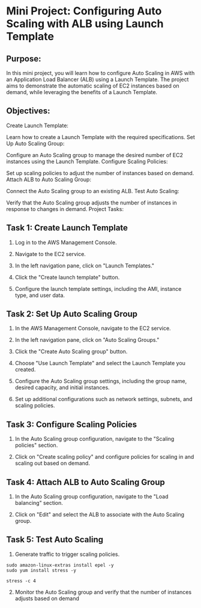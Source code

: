 # Mini Project: Configuring Auto Scaling with ALB using Launch Template

## Purpose:
In this mini project, you will learn how to configure Auto Scaling in AWS with an Application Load Balancer (ALB) using a Launch Template. The project aims to demonstrate the automatic scaling of EC2 instances based on demand, while leveraging the benefits of a Launch Template.

## Objectives:

Create Launch Template:

Learn how to create a Launch Template with the required specifications.
Set Up Auto Scaling Group:

Configure an Auto Scaling group to manage the desired number of EC2 instances using the Launch Template.
Configure Scaling Policies:

Set up scaling policies to adjust the number of instances based on demand.
Attach ALB to Auto Scaling Group:

Connect the Auto Scaling group to an existing ALB.
Test Auto Scaling:

Verify that the Auto Scaling group adjusts the number of instances in response to changes in demand.
Project Tasks:
## Task 1: Create Launch Template
1. Log in to the AWS Management Console.

2. Navigate to the EC2 service.

3. In the left navigation pane, click on "Launch Templates."

4. Click the "Create launch template" button.

5. Configure the launch template settings, including the AMI, instance type, and user data.

## Task 2: Set Up Auto Scaling Group
1. In the AWS Management Console, navigate to the EC2 service.

2. In the left navigation pane, click on "Auto Scaling Groups."

3. Click the "Create Auto Scaling group" button.

4. Choose "Use Launch Template" and select the Launch Template you created.

5. Configure the Auto Scaling group settings, including the group name, desired capacity, and initial instances.

6. Set up additional configurations such as network settings, subnets, and scaling policies.

## Task 3: Configure Scaling Policies
1. In the Auto Scaling group configuration, navigate to the "Scaling policies" section.

2. Click on "Create scaling policy" and configure policies for scaling in and scaling out based on demand.

## Task 4: Attach ALB to Auto Scaling Group
1. In the Auto Scaling group configuration, navigate to the "Load balancing" section.

2. Click on "Edit" and select the ALB to associate with the Auto Scaling group.

## Task 5: Test Auto Scaling
1. Generate traffic to trigger scaling policies.


```
sudo amazon-linux-extras install epel -y
sudo yum install stress -y

stress -c 4 
```
2. Monitor the Auto Scaling group and verify that the number of instances adjusts based on demand
